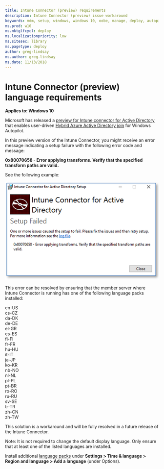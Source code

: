 ```yaml
---
title: Intune Connector (preview) requirements
description: Intune Connector (preview) issue workaround
keywords: mdm, setup, windows, windows 10, oobe, manage, deploy, autopilot, ztd, zero-touch, partner, msfb, intune
ms.prod: w10
ms.mktglfcycl: deploy
ms.localizationpriority: low
ms.sitesec: library
ms.pagetype: deploy
author: greg-lindsay
ms.author: greg-lindsay
ms.date: 11/13/2018
---
```



# Intune Connector (preview) language requirements

**Applies to: Windows 10**

Microsoft has released a [preview for Intune connector for Active Directory](https://docs.microsoft.com/intune/windows-autopilot-hybrid) that enables user-driven [Hybrid Azure Active Directory join](user-driven-hybrid.md) for Windows Autopilot.

In this preview version of the Intune Connector, you might receive an error message indicating a setup failure with the following error code and message:

**0x80070658 - Error applying transforms. Verify that the specified transform paths are valid.**

See the following example:

![Connector error](images/connector-fail.png)

This error can be resolved by ensuring that the member server where Intune Connector is running has one of the following language packs installed:

en-US<br>
cs-CZ<br>
da-DK<br>
de-DE<br>
el-GR<br>
es-ES<br>
fi-FI<br>
fr-FR<br>
hu-HU<br>
it-IT<br>
ja-JP<br>
ko-KR<br>
nb-NO<br>
nl-NL<br>
pl-PL<br>
pt-BR<br>
ro-RO<br>
ru-RU<br>
sv-SE<br>
tr-TR<br>
zh-CN<br>
zh-TW

This solution is a workaround and will be fully resolved in a future release of the Intune Connector.

Note: It is not required to change the default display language. Only ensure that at least one of the listed languages are installed. 

Install additional [language packs](https://docs.microsoft.com/windows-hardware/manufacture/desktop/language-packs-and-windows-deployment#span-idgetlanguagepacksandlipsspanspan-idgetlanguagepacksandlipsspanspan-idgetlanguagepacksandlipsspanwhere-to-get-language-packs-and-lips) under **Settings > Time & language > Region and language > Add a language** (under Options).